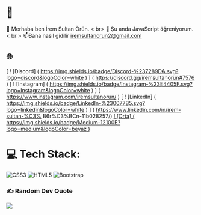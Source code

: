 # 💫 
👋 Merhaba ben İrem Sultan Örün. < br> 🌱 Şu anda JavaScript öğreniyorum. < br > 📫Bana nasıl gidilir iremsultanorun2@gmail.com


## 🌐
[ ! [Discord] ( https://img.shields.io/badge/Discord-%237289DA.svg?logo=discord&logoColor=white ) ] ( https://discord.gg/iremsultanörün#7576 )   [ ! [Instagram] ( https://img.shields.io/badge/Instagram-%23E4405F.svg?logo=Instagram&logoColor=white ) ] ( https://www.instagram.com/iremsultanorun/ )   [ ! [LinkedIn] ( https://img.shields.io/badge/LinkedIn-%230077B5.svg?logo=linkedin&logoColor=white ) ] ( https://www.linkedin.com/in/irem-sultan-%C3% B6r%C3%BCn-11b028257/)   [ ! [Orta] ( https://img.shields.io/badge/Medium-12100E?logo=medium&logoColor=beyaz ) ](https://medium.com/@iremsultanorun) 

# 💻 Tech Stack:
![CSS3](https://img.shields.io/badge/css3-%231572B6.svg?style=flat&logo=css3&logoColor=white) ![HTML5](https://img.shields.io/badge/html5-%23E34F26.svg?style=flat&logo=html5&logoColor=white) ![Bootstrap](https://img.shields.io/badge/bootstrap-%23563D7C.svg?style=flat&logo=bootstrap&logoColor=white)

### ✍️ Random Dev Quote
![](https://quotes-github-readme.vercel.app/api?type=horizontal&theme=radical)

